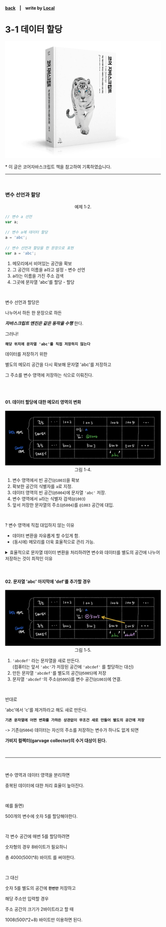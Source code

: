 <p>

#### [back](../../../README.md) &nbsp;&nbsp; | &nbsp;&nbsp; write by [Local](https://github.com/blocallee)

</p>

# 3-1 데이터 할당

<p align="center">
    <img src="../../../image/main.png">
<p> * 이 글은 코어자바스크립트 책을 참고하여 기록하였습니다. </p>
</p>

---

<br>

### 변수 선언과 할당

<p align="center">예제 1-2.</p>

```jsx
// 변수 a 선언
var a;

// 변수 a에 데이터 할당
a = 'abc';

// 변수 선언과 할당을 한 문장으로 표현
var a = 'abc';
```

1. 메모리에서 비어있는 공간을 확보
2. 그 공간의 이름을 a라고 설정 - 변수 선언
3. a라는 이름을 가진 주소 검색
4. 그곳에 문자열 'abc'를 할당 - 할당

<br>

<p>변수 선언과 할당은</P>
<P>나누어서 하든 한 문장으로 하든</P>

**_자바스크립트 엔진은 같은 동작을 수행_** 한다.

<P>그러나!</P>

**`해당 위치에 문자열 'abc'를 직접 저장하지 않는다`** <br>

<P>데이터를 저장하기 위한</P>
<P>별도의 메모리 공간을 다시 확보해 문자열 'abc'를 저장하고</P>
<P>그 주소를 변수 영역에 저장하는 식으로 이뤄진다.</P>

<br>
<br>

#### 01. 데이터 할당에 대한 메모리 영역의 변화

<p align="center">
  <img src="../../../image/01.데이터타입/data_memory_1-4.jpeg">
  그림 1-4.
</p>

1. 변수 영역에서 빈 공간(`@1003`)을 확보
2. 확보한 공간의 식별자를 `a`로 지정.
3. 데이터 영역의 빈 공간(`@5004`)에 문자열 `'abc'` 저장.
4. 변수 영역에서 `a`라는 식별자 검색(`@1003`)
5. 앞서 저장한 문자열의 주소(`@5004`)를 `@1003` 공간에 대입.

<br>

<p>? 변수 영역에 직접 대입하지 않는 이유</p>

- 데이터 변환을 자유롭게 할 수있게 함.
- (동시에) 메모리를 더욱 효율적으로 관리 가능.

<details>
  <summary>
    효율적으로 문자열 데이터 변환을 처리하려면 변수와 데이터를 별도의 공간에 나누어 저장하는 것이 최적인 이유
  </summary>
    <br>
    <p> 만약 미리 확보한 공간 내에서만 데이터 변환을 할 수 있다면</p>
    <p> 변환한 데이터를 다시 저장하기 위해서는</p>
    <p> "확보된 공간을 변환된 데이터 크기에 맞게 늘리는 작업이 선행"돼야 할 것이다.</p>
    <br> 
    <p> 해당 공간이 메모리 상의 가장 마지막에 있었다면</p>
    <p> 뒤쪽으로 늘리기만 하면 되니까 어렵지 않겠지만</p>
    <p> 중간에 있는 데이터를 늘려야하는 상황이라면 어떨까?</p>
    <br>
    <p> 해당 공간보다 뒤에 저장된 데이터들을 전부 뒤로 옮기고,</p>
    <p> 이동시킨 주소를 각 식별자에 다시 연결하는 작업을 해야한다.</p>
    <p> → 컴퓨터가 처리해야 할 연산이 많이질 수 밖에 없다.</p>
</details>

<br>
<br>

#### 02. 문자열 'abc' 마지막에 'def'를 추가할 경우

<p align="center">
  <img src="../../../image/01.데이터타입/data_memory_1-5.jpeg">
그림 1-5.
</p>

1. `'abcdef'` 라는 문자열을 새로 만든다.<br>
   (컴퓨터는 앞서 `'abc'`가 저장된 공간에 `'abcdef'` 를 할당하는 대신)
2. 만든 문자열 `'abcdef'`를 별도의 공간(`@5005`)에 저장
3. 문자열 `'abcdef'`의 주소(`@5005`)를 변수 공간(`@1003`)에 연결.

<br>
<p>반대로 </p>
<p>'abc'에서 'c'를 제거하라고 해도 새로 만든다.</p>

**`기존 문자열에 어떤 변화를 가하든 상관없이 무조건 새로 만들어 별도의 공간에 저장`**

<p>

-> 기존(`@5004`) 데이터는 자신의 주소를 저장하는 변수가 하나도 없게 되면

</p>

**가비지 컬렉터(garvage collector)의 수거 대상이 된다.**

<br>

---

<br> 
<P>변수 영역과 데이터 영역을 분리하면</P>
<P>중복된 데이터에 대한 처리 효율이 높아진다.</P>

<br>

<P>예를 들면) </P>
<P>500개의 변수에 숫자 5를 할당해야한다.</P>

<br>

<P>각 변수 공간에 매번 5를 할당하려면</P>
<P>숫자형의 경우 8바이트가 필요하니</P>
<P>총 4000(500\*8) 바이트 를 써야한다.</P>

<br> 
<P>그 대신</P>

숫자 5를 별도의 공간에 **`한번만`** 저장하고

<p>해당 주소만 입력할 경우</p>
<p>주소 공간의 크기가 2바이트라고 할 때</p>
<p>1008(500\*2+8) 바이트만 이용하면 된다.</p>
